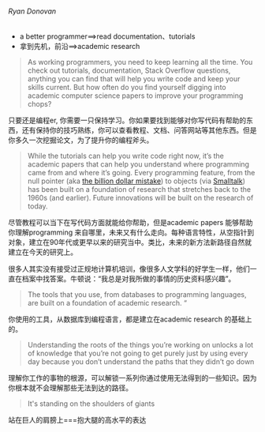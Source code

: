###### Ryan Donovan

* a better programmer==>read documentation、tutorials
* 拿到先机，前沿==>academic research



> As working programmers, you need to keep learning all the time. You check out tutorials, documentation, Stack Overflow questions, anything you can find that will help you write code and keep your skills current. But how often do you find yourself digging into academic computer science papers to improve your programming chops?

只要还是编程er, 你需要一只保持学习。你如果要找到能够对你写代码有帮助的东西，还有保持你的技巧熟练，你可以查看教程、文档、问答网站等其他东西。但是你多久一次挖掘论文，为了提升你的编程斧头。

> While the tutorials can help you write code right now, it’s the academic papers that can help you understand where programming came from and where it’s going. Every programming feature, from the null pointer (aka [the billion dollar mistake](https://qconlondon.com/london-2009/qconlondon.com/london-2009/speaker/Tony+Hoare.html)) to objects (via [Smalltalk](https://softwareengineering.stackexchange.com/questions/142327/what-did-they-call-object-oriented-programming-before-alan-kay-invented-the-term/142330#142330)) has been built on a foundation of research that stretches back to the 1960s (and earlier). Future innovations will be built on the research of today. 

尽管教程可以当下在写代码方面就能给你帮助，但是academic papers 能够帮助你理解programming 来自哪里，未来又有什么走向。每种语言特性，从空指针到对象，建立在90年代或更早以来的研究当中。类比，未来的新方法新路径自然就建立在今天的研究上。

很多人其实没有接受过正规地计算机培训，像很多人文学科的好学生一样，他们一直在档案中找答案。牛顿说：“我总是对我所做的事情的历史资料感兴趣”。

> The tools that you use, from databases to programming languages, are built on a foundation of academic research. “

你使用的工具，从数据库到编程语言，都是建立在academic research 的基础上的。

> Understanding the roots of the things you’re working on unlocks a lot of knowledge that you’re not going to get purely just by using every day because you don’t understand the paths that they didn’t go down

理解你工作的事物的根源，可以解锁一系列你通过使用无法得到的一些知识。因为你根本就不会理解那些无法到达的路径。

> It's standing on the shoulders of giants

站在巨人的肩膀上===抱大腿的高水平的表达